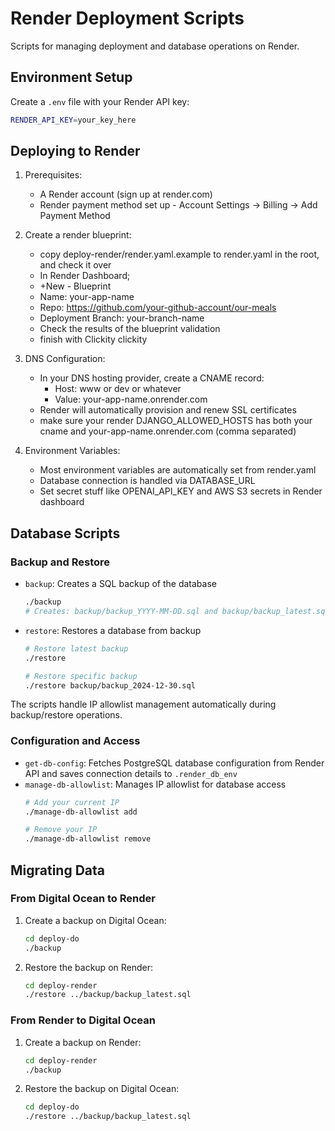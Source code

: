 # Render Deployment Scripts

Scripts for managing deployment and database operations on Render.

## Environment Setup

Create a `.env` file with your Render API key:
```bash
RENDER_API_KEY=your_key_here
```

## Deploying to Render

1. Prerequisites:
   - A Render account (sign up at render.com)
   - Render payment method set up - Account Settings -> Billing -> Add Payment Method

2. Create a render blueprint:
   - copy deploy-render/render.yaml.example to render.yaml in the root, and check it over
   - In Render Dashboard;
    - +New - Blueprint
    - Name: your-app-name 
    - Repo: https://github.com/your-github-account/our-meals
     - Deployment Branch: your-branch-name
     - Check the results of the blueprint validation
     - finish with Clickity clickity 

3. DNS Configuration:
   - In your DNS hosting provider, create a CNAME record:
     - Host: www or dev or whatever
     - Value: your-app-name.onrender.com 
   - Render will automatically provision and renew SSL certificates
   - make sure your render DJANGO_ALLOWED_HOSTS has both your cname and your-app-name.onrender.com (comma separated)

4. Environment Variables:
   - Most environment variables are automatically set from render.yaml
   - Database connection is handled via DATABASE_URL
   - Set secret stuff like OPENAI_API_KEY and AWS S3 secrets in Render dashboard


## Database Scripts

### Backup and Restore

- `backup`: Creates a SQL backup of the database
  ```bash
  ./backup
  # Creates: backup/backup_YYYY-MM-DD.sql and backup/backup_latest.sql
  ```

- `restore`: Restores a database from backup
  ```bash
  # Restore latest backup
  ./restore
  
  # Restore specific backup
  ./restore backup/backup_2024-12-30.sql
  ```

The scripts handle IP allowlist management automatically during backup/restore operations.

### Configuration and Access

- `get-db-config`: Fetches PostgreSQL database configuration from Render API and saves connection details to `.render_db_env`
- `manage-db-allowlist`: Manages IP allowlist for database access
  ```bash
  # Add your current IP
  ./manage-db-allowlist add
  
  # Remove your IP
  ./manage-db-allowlist remove
  ```

## Migrating Data

### From Digital Ocean to Render
1. Create a backup on Digital Ocean:
   ```bash
   cd deploy-do
   ./backup
   ```
2. Restore the backup on Render:
   ```bash
   cd deploy-render
   ./restore ../backup/backup_latest.sql
   ```

### From Render to Digital Ocean
1. Create a backup on Render:
   ```bash
   cd deploy-render
   ./backup
   ```
2. Restore the backup on Digital Ocean:
   ```bash
   cd deploy-do
   ./restore ../backup/backup_latest.sql
   ```